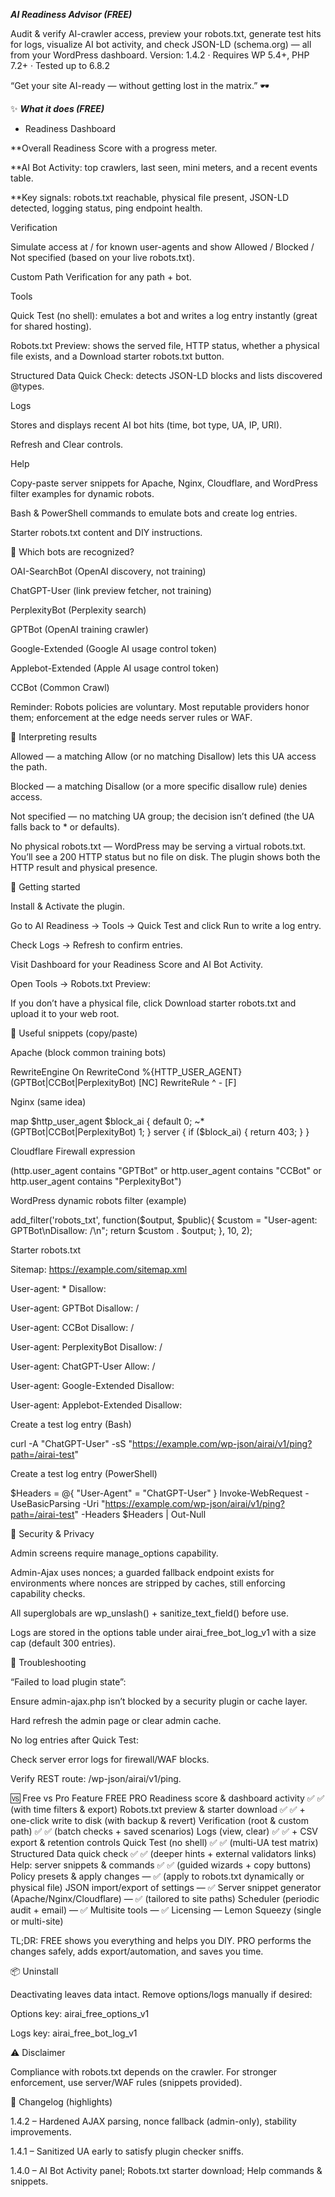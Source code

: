 ***AI Readiness Advisor (FREE)***

Audit & verify AI-crawler access, preview your robots.txt, generate test hits for logs, visualize AI bot activity, and check JSON-LD (schema.org) — all from your WordPress dashboard.
Version: 1.4.2 · Requires WP 5.4+, PHP 7.2+ · Tested up to 6.8.2

“Get your site AI-ready — without getting lost in the matrix.” 🕶️

✨ ***What it does (FREE)***

* Readiness Dashboard

**Overall Readiness Score with a progress meter.

**AI Bot Activity: top crawlers, last seen, mini meters, and a recent events table.

**Key signals: robots.txt reachable, physical file present, JSON-LD detected, logging status, ping endpoint health.

Verification

Simulate access at / for known user-agents and show Allowed / Blocked / Not specified (based on your live robots.txt).

Custom Path Verification for any path + bot.

Tools

Quick Test (no shell): emulates a bot and writes a log entry instantly (great for shared hosting).

Robots.txt Preview: shows the served file, HTTP status, whether a physical file exists, and a Download starter robots.txt button.

Structured Data Quick Check: detects JSON-LD blocks and lists discovered @types.

Logs

Stores and displays recent AI bot hits (time, bot type, UA, IP, URI).

Refresh and Clear controls.

Help

Copy-paste server snippets for Apache, Nginx, Cloudflare, and WordPress filter examples for dynamic robots.

Bash & PowerShell commands to emulate bots and create log entries.

Starter robots.txt content and DIY instructions.

🔎 Which bots are recognized?

OAI-SearchBot (OpenAI discovery, not training)

ChatGPT-User (link preview fetcher, not training)

PerplexityBot (Perplexity search)

GPTBot (OpenAI training crawler)

Google-Extended (Google AI usage control token)

Applebot-Extended (Apple AI usage control token)

CCBot (Common Crawl)

Reminder: Robots policies are voluntary. Most reputable providers honor them; enforcement at the edge needs server rules or WAF.

🧭 Interpreting results

Allowed — a matching Allow (or no matching Disallow) lets this UA access the path.

Blocked — a matching Disallow (or a more specific disallow rule) denies access.

Not specified — no matching UA group; the decision isn’t defined (the UA falls back to * or defaults).

No physical robots.txt — WordPress may be serving a virtual robots.txt. You’ll see a 200 HTTP status but no file on disk. The plugin shows both the HTTP result and physical presence.

🚀 Getting started

Install & Activate the plugin.

Go to AI Readiness → Tools → Quick Test and click Run to write a log entry.

Check Logs → Refresh to confirm entries.

Visit Dashboard for your Readiness Score and AI Bot Activity.

Open Tools → Robots.txt Preview:

If you don’t have a physical file, click Download starter robots.txt and upload it to your web root.

🧰 Useful snippets (copy/paste)

Apache (block common training bots)

RewriteEngine On
RewriteCond %{HTTP_USER_AGENT} (GPTBot|CCBot|PerplexityBot) [NC]
RewriteRule ^ - [F]


Nginx (same idea)

map $http_user_agent $block_ai {
    default 0;
    ~*(GPTBot|CCBot|PerplexityBot) 1;
}
server {
    if ($block_ai) { return 403; }
}


Cloudflare Firewall expression

(http.user_agent contains "GPTBot" or http.user_agent contains "CCBot" or http.user_agent contains "PerplexityBot")


WordPress dynamic robots filter (example)

add_filter('robots_txt', function($output, $public){
    $custom = "User-agent: GPTBot\nDisallow: /\n";
    return $custom . $output;
}, 10, 2);


Starter robots.txt

Sitemap: https://example.com/sitemap.xml

User-agent: *
Disallow:

User-agent: GPTBot
Disallow: /

User-agent: CCBot
Disallow: /

User-agent: PerplexityBot
Disallow: /

User-agent: ChatGPT-User
Allow: /

User-agent: Google-Extended
Disallow:

User-agent: Applebot-Extended
Disallow:


Create a test log entry (Bash)

curl -A "ChatGPT-User" -sS "https://example.com/wp-json/airai/v1/ping?path=/airai-test"


Create a test log entry (PowerShell)

$Headers = @{ "User-Agent" = "ChatGPT-User" }
Invoke-WebRequest -UseBasicParsing -Uri "https://example.com/wp-json/airai/v1/ping?path=/airai-test" -Headers $Headers | Out-Null

🔐 Security & Privacy

Admin screens require manage_options capability.

Admin-Ajax uses nonces; a guarded fallback endpoint exists for environments where nonces are stripped by caches, still enforcing capability checks.

All superglobals are wp_unslash() + sanitize_text_field() before use.

Logs are stored in the options table under airai_free_bot_log_v1 with a size cap (default 300 entries).

🧩 Troubleshooting

“Failed to load plugin state”:

Ensure admin-ajax.php isn’t blocked by a security plugin or cache layer.

Hard refresh the admin page or clear admin cache.

No log entries after Quick Test:

Check server error logs for firewall/WAF blocks.

Verify REST route: /wp-json/airai/v1/ping.

🆚 Free vs Pro
Feature	FREE	PRO
Readiness score & dashboard activity	✅	✅ (with time filters & export)
Robots.txt preview & starter download	✅	✅ + one-click write to disk (with backup & revert)
Verification (root & custom path)	✅	✅ (batch checks + saved scenarios)
Logs (view, clear)	✅	✅ + CSV export & retention controls
Quick Test (no shell)	✅	✅ (multi-UA test matrix)
Structured Data quick check	✅	✅ (deeper hints + external validators links)
Help: server snippets & commands	✅	✅ (guided wizards + copy buttons)
Policy presets & apply changes	—	✅ (apply to robots.txt dynamically or physical file)
JSON import/export of settings	—	✅
Server snippet generator (Apache/Nginx/Cloudflare)	—	✅ (tailored to site paths)
Scheduler (periodic audit + email)	—	✅
Multisite tools	—	✅
Licensing	—	Lemon Squeezy (single or multi-site)

TL;DR: FREE shows you everything and helps you DIY. PRO performs the changes safely, adds export/automation, and saves you time.

📦 Uninstall

Deactivating leaves data intact. Remove options/logs manually if desired:

Options key: airai_free_options_v1

Logs key: airai_free_bot_log_v1

⚠️ Disclaimer

Compliance with robots.txt depends on the crawler. For stronger enforcement, use server/WAF rules (snippets provided).

🧠 Changelog (highlights)

1.4.2 – Hardened AJAX parsing, nonce fallback (admin-only), stability improvements.

1.4.1 – Sanitized UA early to satisfy plugin checker sniffs.

1.4.0 – AI Bot Activity panel; Robots.txt starter download; Help commands & snippets.
